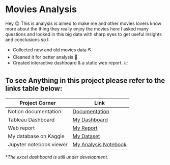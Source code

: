 # Movies Analysis
Hey 😉 This is analysis is aimed to make me and other movies lovers know more about the thing they really enjoy the movies here I asked many questions and looked in this big data with sharp eyes to get useful insights and conclusions so I:

- Collected new and old movies data ⛏️
- Cleaned it for better analysis 🧹
- Created interactive dashboard & a static web report. 📈

## To see Anything in this project please refer to the links table below:
|                               Project Corner |                                         Link |
| --- | --- |
| Notion documentation     | [Documentation](https://attractive-collar-001.notion.site/Movies-Analysis-Documentation-07beb5442a634afa83c8d558de9b6547?pvs=4)|
| Tableau Dashboard        | [My Dashboard](https://public.tableau.com/app/profile/muhammed.ahmed.abd.el.aleam.elsayegh/viz/MoviesAnalysis_16932561851250/Dashboard1) |
| Web report               | [My Report](https://youtube-gaming-analysis-dashboard.onrender.com) |
| My database on Kaggle    | [My Dataset](https://www.kaggle.com/datasets/muhammedelsayegh/youtube-gaming-videos-and-channels-data) |
| Jupyter notebook viewer  | [My Analysis Notebook](https://nbviewer.org/github/muhammed-abdelaleam/Youtube-gaming-analysis/tree/master/)|

**The excel dashboard is still under development.*
